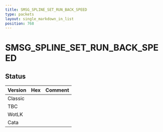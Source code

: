 ```yaml
---
title: SMSG_SPLINE_SET_RUN_BACK_SPEED
type: packets
layout: single_markdown_in_list
position: 768
---
```


# SMSG_SPLINE_SET_RUN_BACK_SPEED

## Status

Version | Hex | Comment
---------- | ---------- | ---------- 
Classic |  |  
TBC |  |  
WotLK |  |  
Cata |  |  
